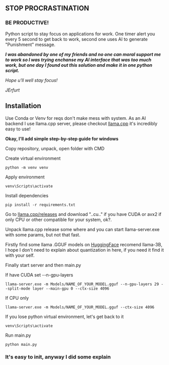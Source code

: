 ## STOP PROCRASTINATION
### BE PRODUCTIVE!

Python script to stay focus on applications for work.
One timer alert you every 5 second to get back to work,
second one uses AI to generate "Punishment" message.

***I was abandoned by one of my friends and no one can moral support me to work so I was trying enchanse my AI interface that was too much work, but one day I found out this solution and make it in one python script.*** 

*Hope u'll well stay focus!*

*JErfurt*


## Installation
Use Conda or Venv for reqs don't make mess with system. 
As an AI backend I use llama.cpp server, please checkout [llama.cpp](https://github.com/ggerganov/llama.cpp) it's incredibly easy to use!

**Okay, I'll add simple step-by-step guide for windows**

Copy repository, unpack, open folder with CMD

Create virtual environment
```
python -m venv venv
```
Apply environment
```
venv\Scripts\activate
```
Install dependencies
```
pip install -r requirements.txt
```
Go to [llama.cpp/releases](https://github.com/ggerganov/llama.cpp/releases) and download "..cu.." if you have CUDA or avx2 if only CPU or other compatible for your system, ok?.

Unpack llama.cpp release some where and you can start llama-server.exe with some params, but not that fast.

Firstly find some llama .GGUF models on [HuggingFace](https://huggingface.co/) recomend llama-3B, I hope I don't need to explain about quantization in here, if you need it find it with your self.

Finally start server and then main.py

If have CUDA set --n-gpu-layers
```
llama-server.exe -m Models/NAME_OF_YOUR_MODEL.gguf --n-gpu-layers 29 --split-mode layer --main-gpu 0 --ctx-size 4096
```

If CPU only
```
llama-server.exe -m Models/NAME_OF_YOUR_MODEL.gguf --ctx-size 4096
```

If you lose python virtual environment, let's get back to it
```
venv\Scripts\activate
```

Run main.py
```
python main.py
```

### It's easy to init, anyway I did some explain